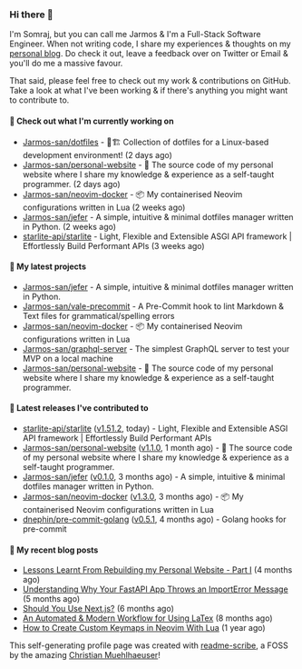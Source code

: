 ### Hi there 👋

I'm Somraj, but you can call me Jarmos & I'm a Full-Stack Software Engineer. When not writing code, I share my experiences & thoughts on my [personal blog](https://jarmos.vercel.app). Do check it out, leave a feedback over on Twitter or Email & you'll do me a massive favour.

That said, please feel free to check out my work & contributions on GitHub. Take a look at what I've been working & if there's anything you might want to contribute to.

#### 👷 Check out what I'm currently working on

- [Jarmos-san/dotfiles](https://github.com/Jarmos-san/dotfiles) - 👷🏗️ Collection of dotfiles for a Linux-based development environment! (2 days ago)
- [Jarmos-san/personal-website](https://github.com/Jarmos-san/personal-website) - 👨 The source code of my personal website where I share my knowledge &amp; experience as a self-taught programmer. (2 days ago)
- [Jarmos-san/neovim-docker](https://github.com/Jarmos-san/neovim-docker) - 📦 My containerised Neovim configurations written in Lua (2 weeks ago)
- [Jarmos-san/jefer](https://github.com/Jarmos-san/jefer) - A simple, intuitive &amp; minimal dotfiles manager written in Python. (2 weeks ago)
- [starlite-api/starlite](https://github.com/starlite-api/starlite) - Light, Flexible and Extensible ASGI API framework | Effortlessly Build Performant APIs (3 weeks ago)

#### 🌱 My latest projects

- [Jarmos-san/jefer](https://github.com/Jarmos-san/jefer) - A simple, intuitive &amp; minimal dotfiles manager written in Python.
- [Jarmos-san/vale-precommit](https://github.com/Jarmos-san/vale-precommit) - A Pre-Commit hook to lint Markdown &amp; Text files for grammatical/spelling errors
- [Jarmos-san/neovim-docker](https://github.com/Jarmos-san/neovim-docker) - 📦 My containerised Neovim configurations written in Lua
- [Jarmos-san/graphql-server](https://github.com/Jarmos-san/graphql-server) - The simplest GraphQL server to test your MVP on a local machine
- [Jarmos-san/personal-website](https://github.com/Jarmos-san/personal-website) - 👨 The source code of my personal website where I share my knowledge &amp; experience as a self-taught programmer.

#### 🔭 Latest releases I've contributed to

- [starlite-api/starlite](https://github.com/starlite-api/starlite) ([v1.51.2](https://github.com/starlite-api/starlite/releases/tag/v1.51.2), today) - Light, Flexible and Extensible ASGI API framework | Effortlessly Build Performant APIs
- [Jarmos-san/personal-website](https://github.com/Jarmos-san/personal-website) ([v1.1.0](https://github.com/Jarmos-san/personal-website/releases/tag/v1.1.0), 1 month ago) - 👨 The source code of my personal website where I share my knowledge &amp; experience as a self-taught programmer.
- [Jarmos-san/jefer](https://github.com/Jarmos-san/jefer) ([v0.1.0](https://github.com/Jarmos-san/jefer/releases/tag/v0.1.0), 3 months ago) - A simple, intuitive &amp; minimal dotfiles manager written in Python.
- [Jarmos-san/neovim-docker](https://github.com/Jarmos-san/neovim-docker) ([v1.3.0](https://github.com/Jarmos-san/neovim-docker/releases/tag/v1.3.0), 3 months ago) - 📦 My containerised Neovim configurations written in Lua
- [dnephin/pre-commit-golang](https://github.com/dnephin/pre-commit-golang) ([v0.5.1](https://github.com/dnephin/pre-commit-golang/releases/tag/v0.5.1), 4 months ago) - Golang hooks for pre-commit

#### 📜 My recent blog posts

- [Lessons Learnt From Rebuilding my Personal Website - Part I](https://jarmosan.hashnode.dev/lessons-learnt-from-rebuilding-my-personal-website-part-i) (4 months ago)
- [Understanding Why Your FastAPI App Throws an ImportError Message](https://jarmosan.hashnode.dev/understanding-python-import-errors-and-modules) (5 months ago)
- [Should You Use Next.js?](https://jarmosan.hashnode.dev/should-you-use-nextjs) (6 months ago)
- [An Automated &amp; Modern Workflow for Using LaTex](https://jarmosan.hashnode.dev/an-automated-and-modern-latex-workflow) (8 months ago)
- [How to Create Custom Keymaps in Neovim With Lua](https://jarmosan.hashnode.dev/create-custom-keymaps-in-neovim-with-lua-d1167de0f2c2) (1 year ago)

This self-generating profile page was created with [readme-scribe](https://github.com/muesli/readme-scribe), a FOSS by the amazing [Christian Muehlhaeuser](https://github.com/muesli)!
